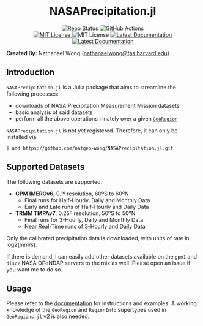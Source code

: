 # **<div align="center">NASAPrecipitation.jl</div>**

<p align="center">
  <a href="https://www.repostatus.org/#active">
    <img alt="Repo Status" src="https://www.repostatus.org/badges/latest/active.svg?style=flat-square" />
  </a>
  <a href="https://github.com/natgeo-wong/NASAPrecipitation.jl/actions/workflows/CI.yml">
    <img alt="GitHub Actions" src="https://github.com/natgeo-wong/NASAPrecipitation.jl/actions/workflows/CI.yml/badge.svg?branch=main&style=flat-square">
  </a>
  <br>
  <a href="https://mit-license.org">
    <img alt="MIT License" src="https://img.shields.io/badge/License-MIT-blue.svg?style=flat-square">
  </a>
	<img alt="MIT License" src="https://img.shields.io/github/v/release/natgeo-wong/NASAPrecipitation.jl.svg?style=flat-square">
  <a href="https://natgeo-wong.github.io/NASAPrecipitation.jl/stable/">
    <img alt="Latest Documentation" src="https://img.shields.io/badge/docs-stable-blue.svg?style=flat-square">
  </a>
  <a href="https://natgeo-wong.github.io/NASAPrecipitation.jl/dev/">
    <img alt="Latest Documentation" src="https://img.shields.io/badge/docs-latest-blue.svg?style=flat-square">
  </a>
</p>

**Created By:** Nathanael Wong (nathanaelwong@fas.harvard.edu)

## **Introduction**

`NASAPrecipitation.jl` is a Julia package that aims to streamline the following processes:
* downloads of NASA Precipitation Measurement Mission datasets
* basic analysis of said datasets
* perform all the above operations innately over a given [`GeoRegion`](https://github.com/JuliaClimate/GeoRegions.jl)

`NASAPrecipitation.jl` is not yet registered.  Therefore, it can only be installed via
```
] add https://github.com/natgeo-wong/NASAPrecipitation.jl.git
```

## **Supported Datasets**

The following datasets are supported:
* **GPM IMERGv6**, 0.1º resolution, 60ºS to 60ºN
	* Final runs for Half-Hourly, Daily and Monthly Data
	* Early and Late runs of Half-Hourly and Daily Data
* **TRMM TMPAv7**, 0.25º resolution, 50ºS to 50ºN
	* Final runs for 3-Hourly, Daily and Monthly Data
	* Near Real-Time runs of 3-Hourly and Daily Data

Only the calibrated precipitation data is downloaded, with units of rate in log2(mm/s).

If there is demand, I can easily add other datasets available on the `gpm1` and `disc2` NASA OPeNDAP servers to the mix as well. Please open an issue if you want me to do so.

## **Usage**

Please refer to the [documentation](https://natgeo-wong.github.io/NASAPrecipitation.jl/dev/) for instructions and examples.  A working knowledge of the `GeoRegion` and `RegionInfo` supertypes used in [`GeoRegions.jl`](https://github.com/JuliaClimate/GeoRegions.jl) v2 is also needed.
